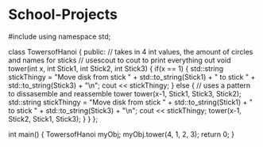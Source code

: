 # School-Projects

#include <iostream>
using namespace std;

class TowersofHanoi {
  public:
  // takes in 4 int values, the amount of circles and names for sticks
  // usescout to cout to print everything out
    void tower(int x, int Stick1, int Stick2, int Stick3) {
    if(x == 1) {
        std::string stickThingy = "Move disk from stick " + std::to_string(Stick1) + " to stick " + std::to_string(Stick3) + "\n";
        cout << stickThingy;
    } else {
        // uses a pattern to dissasemble and reassemble tower
        tower(x-1, Stick1, Stick3, Stick2);
        std::string stickThingy = "Move disk from stick " + std::to_string(Stick1) + " to stick " + std::to_string(Stick3) + "\n";
        cout << stickThingy;
        tower(x-1, Stick2, Stick1, Stick3);
    }
    }
};

int main() {
  TowersofHanoi myObj;
  myObj.tower(4, 1, 2, 3);
  return 0;
}
